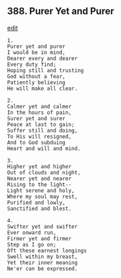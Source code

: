 
## 388.  Purer Yet and Purer
[edit](https://docs.google.com/document/d/1LGif2fjOl4PHsm1Mr8zN5MTB_Q8-U0we/edit?mode=html)



    1.
    Purer yet and purer 
    I would be in mind, 
    Dearer every and dearer 
    Every duty find; 
    Hoping still and trusting 
    God without a fear, 
    Patiently believing 
    He will make all clear. 

    2.
    Calmer yet and calmer 
    In the hours of pain, 
    Surer yet and surer 
    Peace at last to gain; 
    Suffer still and doing, 
    To His will resigned, 
    And to God subduing 
    Heart and will and mind. 

    3.
    Higher yet and higher 
    Out of clouds and night, 
    Nearer yet and nearer 
    Rising to the light-- 
    Light serene and holy, 
    Where my soul may rest, 
    Purified and lowly, 
    Sanctified and blest. 

    4.
    Swifter yet and swifter 
    Ever onward run, 
    Firmer yet and firmer 
    Step as I go on; 
    Oft these earnest longings 
    Swell within my breast, 
    Yet their inner meaning 
    Ne'er can be expressed.
